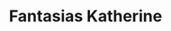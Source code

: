 ---
title: "Fantasias Katherine"
url: /santa-cruz-de-la-sierra/fantasias-katherine/
shop: Kleidung
---